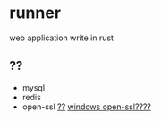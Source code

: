 # runner
web application write in rust

## ??
* mysql
* redis
* open-ssl  [??](https://github.com/sfackler/rust-openssl)  [windows open-ssl????](http://slproweb.com/products/Win32OpenSSL.html)
